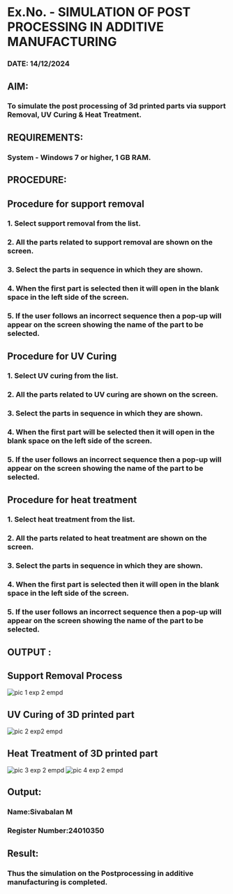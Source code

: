 # Ex.No.  - SIMULATION OF POST PROCESSING IN ADDITIVE MANUFACTURING

### DATE: 14/12/2024

## AIM: 
### To simulate the post processing of 3d printed parts via support Removal, UV Curing & Heat Treatment.

## REQUIREMENTS:
### System - Windows 7 or higher, 1 GB RAM.

## PROCEDURE:

## Procedure for support removal
### 1.	Select support removal from the list.
### 2.	All the parts related to support removal are shown on the screen.
### 3.	Select the parts in sequence in which they are shown.
### 4.	When the first part is selected then it will open in the blank space in the left side of the screen.
### 5.	If the user follows an incorrect sequence then a pop-up will appear on the screen showing the name of the part to be selected.

## Procedure for UV Curing
### 1.	Select UV curing from the list.
### 2.	All the parts related to UV curing are shown on the screen.
### 3.	Select the parts in sequence in which they are shown.
### 4.	When the first part will be selected then it will open in the blank space on the left side of the screen.
### 5.	If the user follows an incorrect sequence then a pop-up will appear on the screen showing the name of the part to be selected.

## Procedure for heat treatment
### 1.	Select heat treatment from the list.
### 2.	All the parts related to heat treatment are shown on the screen.
### 3.	Select the parts in sequence in which they are shown.
### 4.	When the first part is selected then it will open in the blank space in the left side of the screen.
### 5.	If the user follows an incorrect sequence then a pop-up will appear on the screen showing the name of the part to be selected.

## OUTPUT :

## Support Removal Process
![pic 1 exp 2 empd](https://github.com/user-attachments/assets/77d0cfb3-7c94-408d-a732-080518e4de3d)

## UV Curing of 3D printed part
![pic 2 exp2 empd](https://github.com/user-attachments/assets/67f3bd6e-868a-447a-bf64-d55b948e2e14)

## Heat Treatment of 3D printed part
![pic 3 exp 2 empd](https://github.com/user-attachments/assets/c80628f6-5397-4417-b017-e9159d3c8880)
![pic 4 exp 2 empd](https://github.com/user-attachments/assets/a5d69b0b-694d-4140-a7a8-21200f06ab25)

## Output:

### Name:Sivabalan M
### Register Number:24010350

## Result: 
### Thus the simulation on the Postprocessing in additive manufacturing is completed.

